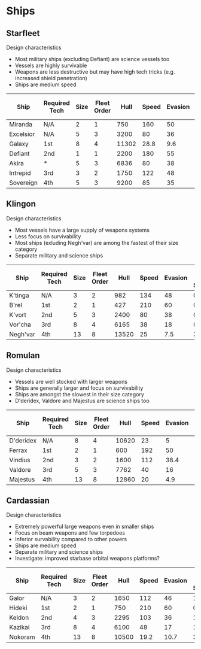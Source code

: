 # Ships

## Starfleet

Design characteristics

- Most military ships (excluding Defiant) are science vessels too
- Vessels are highly survivable
- Weapons are less destructive but may have high tech tricks (e.g. increased shield penetration)
- Ships are medium speed

| Ship      | Required Tech | Size | Fleet Order | Hull  | Speed | Evasion | XL W Slots | L W Slots | M W Slots | S W Slots | L U Slots | M U Slots | S U Slots | Aux Slots |
|---------  | ------------- | ---- | ----------- | ----- | ----- | ------- | ---------- | --------- | --------- | --------- | --------- | --------- | --------- | --------- |
| Miranda   | N/A           |  2   | 1           | 750   | 160   | 50      | 0          | 0         | 1         | 3         | 0         | 0         | 3         | 1         |
| Excelsior | N/A           |  5   | 3           | 3200  | 80    | 36      | 0          | 2         | 2         | 0         | 0         | 4         | 2         | 2         |
| Galaxy    | 1st           |  8   | 4           | 11302 | 28.8  | 9.6     | 2          | 2         | 2         | 0         | 12        | 0         | 0         | 3         |
| Defiant   | 2nd           |  1   | 1           | 2200  | 180   | 55      | 0          | 0         | 4         | 4         | 0         | 2         | 4         | 2         |
| Akira     | *             |  5   | 3           | 6836  | 80    | 38      | 0          | 3         | 2         | 2         | 4         | 1         | 0         | 2         |
| Intrepid  | 3rd           |  3   | 2           | 1750  | 122   | 48      | 0          | 0         | 2         | 2         | 0         | 0         | 4         | 1         |
| Sovereign | 4th           |  5   | 3           | 9200  | 85    | 35      | 0          | 6         | 2         | 0         | 7         | 0         | 0         | 2         |

## Klingon

Design characteristics

- Most vessels have a large supply of weapons systems
- Less focus on survivability
- Most ships (exluding Negh'var) are among the fastest of their size category
- Separate military and science ships

| Ship      | Required Tech | Size | Fleet Order | Hull  | Speed | Evasion | XL W Slots | L W Slots | M W Slots | S W Slots | L U Slots | M U Slots | S U Slots | Aux Slots |
|---------  | ------------- | ---- | ----------- | ----- | ----- | ------- | ---------- | --------- | --------- | --------- | --------- | --------- | --------- | --------- |
| K'tinga   | N/A           |  3   | 2           | 982   | 134   | 48      | 0          | 0         | 1         | 4         | 0         | 0         | 4         | 1         |
| B'rel     | 1st           |  2   | 1           | 427   | 210   | 60      | 0          | 0         | 3         | 0         | 0         | 0         | 1         | 2         |
| K'vort    | 2nd           |  5   | 3           | 2400  | 80    | 38      | 0          | 0         | 3         | 2         | 0         | 6         | 0         | 2         |
| Vor'cha   | 3rd           |  8   | 4           | 6165  | 38    | 18      | 0          | 4         | 2         | 4         | 5         | 0         | 0         | 2         |
| Negh'var  | 4th           |  13  | 8           | 13520 | 25    | 7.5     | 3          | 2         | 2         | 0         | 10        | 0         | 0         | 2         |

## Romulan

Design characteristics

- Vessels are well stocked with larger weapons
- Ships are generally larger and focus on survivability
- Ships are amongst the slowest in their size category
- D'deridex, Valdore and Majestus are science ships too

| Ship      | Required Tech | Size | Fleet Order | Hull  | Speed | Evasion | XL W Slots | L W Slots | M W Slots | S W Slots | L U Slots | M U Slots | S U Slots | Aux Slots |
|---------  | ------------- | ---- | ----------- | ----- | ----- | ------- | ---------- | --------- | --------- | --------- | --------- | --------- | --------- | --------- |
| D'deridex | N/A           |  8   | 4           | 10620 | 23    | 5       | 0          | 6         | 1         | 0         | 10        | 0         | 0         | 2         |
| Ferrax    | 1st           |  2   | 1           | 600   | 192   | 50      | 0          | 1         | 1         | 0         | 0         | 0         | 1         | 1         |
| Vindius   | 2nd           |  3   | 2           | 1600  | 112   | 38.4    | 0          | 1         | 2         | 0         | 0         | 0         | 3         | 1         |
| Valdore   | 3rd           |  5   | 3           | 7762  | 40    | 16      | 0          | 4         | 2         | 0         | 5         | 1         | 0         | 2         |
| Majestus  | 4th           |  13  | 8           | 12860 | 20    | 4.9     | 2          | 4         | 2         | 0         | 11        | 1         | 0         | 3         |

## Cardassian

Design characteristics

- Extremely powerful large weapons even in smaller ships
- Focus on beam weapons and few torpedoes
- Inferior survability compared to other powers
- Ships are medium speed
- Separate military and science ships
- Investigate: improved starbase orbital weapons platforms?

| Ship      | Required Tech | Size | Fleet Order | Hull  | Speed | Evasion | XL W Slots | L W Slots | M W Slots | S W Slots | L U Slots | M U Slots | S U Slots | Aux Slots |
|---------  | ------------- | ---- | ----------- | ----- | ----- | ------- | ---------- | --------- | --------- | --------- | --------- | --------- | --------- | --------- |
| Galor     | N/A           |  3   | 2           | 1650  | 112   | 46      | 1          | 0         | 0         | 2         | 0         | 1         | 1         | 2         |
| Hideki    | 1st           |  2   | 1           | 750   | 210   | 60      | 0          | 1         | 0         | 2         | 0         | 0         | 1         | 1         |
| Keldon    | 2nd           |  4   | 3           | 2295  | 103   | 36      | 1          | 1         | 0         | 2         | 0         | 3         | 1         | 2         |
| Kazikai   | 3rd           |  8   | 4           | 6100  | 48    | 17      | 1          | 3         | 0         | 2         | 4         | 2         | 0         | 3         |
| Nokoram   | 4th           |  13  | 8           | 10500 | 19.2  | 10.7    | 3          | 2         | 0         | 4         | 9         | 2         | 0         | 3         |


